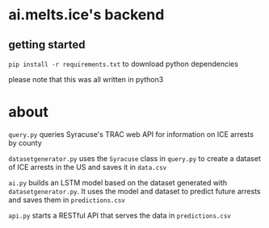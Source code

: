 # ai.melts.ice's backend

## getting started

`pip install -r requirements.txt` to download python dependencies

please note that this was all written in python3

# about

`query.py` queries Syracuse's TRAC web API for information on ICE arrests by county

`datasetgenerator.py` uses the `Syracuse` class in `query.py` to create a dataset of ICE arrests in the US and saves it in `data.csv`

`ai.py` builds an LSTM model based on the dataset generated with `datasetgenerator.py`. It uses the model and dataset to predict future arrests and saves them in `predictions.csv`

`api.py` starts a RESTful API that serves the data in `predictions.csv`
